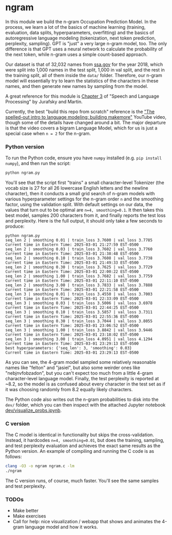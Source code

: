 # ngram

In this module we build the n-gram Occupation Prediction Model. In the process, we learn a lot of the basics of machine learning (training, evaluation, data splits, hyperparameters, overfitting) and the basics of autoregressive language modeling (tokenization, next token prediction, perplexity, sampling). GPT is "just" a very large n-gram model, too. The only difference is that GPT uses a neural network to calculate the probability of the next token, while n-gram uses a simple count-based approach.

Our dataset is that of 32,032 names from [ssa.gov](https://www.ssa.gov/oact/babynames/) for the year 2018, which were split into 1,000 names in the test split, 1,000 in val split, and the rest in the training split, all of them inside the `data/` folder. Therefore, our n-gram model will essentially try to learn the statistics of the characters in these names, and then generate new names by sampling from the model.

A great reference for this module is [Chapter 3](https://web.stanford.edu/~jurafsky/slp3/3.pdf) of "Speech and Language Processing" by Jurafsky and Martin.

Currently, the best "build this repo from scratch" reference is the ["The spelled-out intro to language modeling: building makemore"](https://www.youtube.com/watch?v=PaCmpygFfXo) YouTube video, though some of the details have changed around a bit. The major departure is that the video covers a bigram Language Model, which for us is just a special case when `n = 2` for the n-gram.

### Python version

To run the Python code, ensure you have `numpy` installed (e.g. `pip install numpy`), and then run the script:

```bash
python ngram.py
```

You'll see that the script first "trains" a small character-level Tokenizer (the vocab size is 27 for all 26 lowercase English letters and the newline character), then it conducts a small grid search of n-gram models with various hyperparameter settings for the n-gram order `n` and the smoothing factor, using the validation split. With default settings on our data, the values that turn out to be optimal are `n=4, smoothing=0.1`. It then takes this best model, samples 200 characters from it, and finally reports the test loss and perplexity. Here is the full output, it should only take a few seconds to produce:

```
python ngram.py
seq_len 2 | smoothing 0.01 | train_loss 3.7600 | val_loss 3.7785
Current time in Eastern Time: 2025-03-01 21:27:59 EST-0500
seq_len 2 | smoothing 0.03 | train_loss 3.7602 | val_loss 3.7760
Current time in Eastern Time: 2025-03-01 21:38:48 EST-0500
seq_len 2 | smoothing 0.10 | train_loss 3.7608 | val_loss 3.7738
Current time in Eastern Time: 2025-03-01 21:49:33 EST-0500
seq_len 2 | smoothing 0.30 | train_loss 3.7625 | val_loss 3.7729
Current time in Eastern Time: 2025-03-01 22:00:22 EST-0500
seq_len 2 | smoothing 1.00 | train_loss 3.7682 | val_loss 3.7759
Current time in Eastern Time: 2025-03-01 22:11:10 EST-0500
seq_len 2 | smoothing 3.00 | train_loss 3.7833 | val_loss 3.7888
Current time in Eastern Time: 2025-03-01 22:21:58 EST-0500
seq_len 3 | smoothing 0.01 | train_loss 3.4550 | val_loss 3.7003
Current time in Eastern Time: 2025-03-01 22:33:09 EST-0500
seq_len 3 | smoothing 0.03 | train_loss 3.5006 | val_loss 3.6978
Current time in Eastern Time: 2025-03-01 22:44:25 EST-0500
seq_len 3 | smoothing 0.10 | train_loss 3.5857 | val_loss 3.7311
Current time in Eastern Time: 2025-03-01 22:55:36 EST-0500
seq_len 3 | smoothing 0.30 | train_loss 3.7044 | val_loss 3.8055
Current time in Eastern Time: 2025-03-01 23:06:52 EST-0500
seq_len 3 | smoothing 1.00 | train_loss 3.8842 | val_loss 3.9446
Current time in Eastern Time: 2025-03-01 23:18:02 EST-0500
seq_len 3 | smoothing 3.00 | train_loss 4.0951 | val_loss 4.1294
Current time in Eastern Time: 2025-03-01 23:29:13 EST-0500
best hyperparameters: {'seq_len': 3, 'smoothing': 0.03}
Current time in Eastern Time: 2025-03-01 23:29:13 EST-0500
```

As you can see, the 4-gram model sampled some relatively reasonable names like "felton" and "jasiel", but also some weirder ones like "nebjnvfobzadon", but you can't expect too much from a little 4-gram character-level language model. Finally, the test perplexity is reported at ~8.2, so the model is as confused about every character in the test set as if it was choosing randomly from 8.2 equally likely characters.

The Python code also writes out the n-gram probabilities to disk into the `dev/` folder, which you can then inspect with the attached Jupyter notebook [dev/visualize_probs.ipynb](dev/visualize_probs.ipynb).

### C version

The C model is identical in functionality but skips the cross-validation. Instead, it hardcodes `n=4, smoothing=0.01`, but does the training, sampling, and test perplexity evaluation and achieves the exact same results as the Python version. An example of compiling and running the C code is as follows:

```bash
clang -O3 -o ngram ngram.c -lm
./ngram
```

The C version runs, of course, much faster. You'll see the same samples and test perplexity.

### TODOs

- Make better
- Make exercises
- Call for help: nice visualization / webapp that shows and animates the 4-gram language model and how it works.
